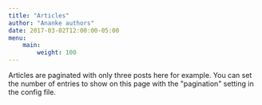```yaml
---
title: "Articles"
author: "Ananke authors"
date: 2017-03-02T12:00:00-05:00
menu:
    main:
        weight: 100
---
```

Articles are paginated with only three posts here for example. You can set the number of entries to show on this page with the "pagination" setting in the config file.
